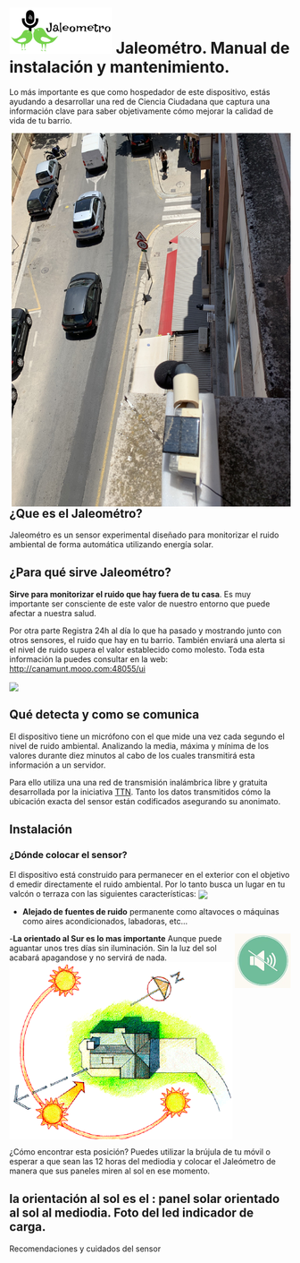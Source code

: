 # <img src="./img/jaleometro_logo_min_transparent.png" />  Jaleométro. Manual de instalación y mantenimiento.
Lo más importante es que como hospedador de este dispositivo, estás ayudando a desarrollar una red de Ciencia Ciudadana que captura una información clave para saber objetivamente cómo mejorar la calidad de vida de tu barrio.

<img src="./img/jaleometro_0.jpg" width="500" align="right"/> 

## ¿Que es el Jaleométro?

Jaleométro es un sensor experimental diseñado para monitorizar el ruido ambiental de forma automática utilizando energía solar.

## ¿Para qué sirve Jaleométro?

**Sirve para monitorizar el ruido que hay fuera de tu casa**. Es muy importante ser consciente de este valor de nuestro entorno que puede afectar a nuestra salud. 

Por otra parte Registra 24h al día lo que ha pasado y mostrando junto con otros sensores, el ruido que hay en tu barrio. También enviará una alerta si el nivel de ruido supera el valor establecido como molesto. Toda esta información la puedes consultar en la web: http://canamunt.mooo.com:48055/ui

<img src="./img/escala?dba.png" width="400" align="center"/> 

## Qué detecta y como se comunica

El dispositivo tiene un micrófono con el que mide una vez cada segundo el nivel de ruido ambiental. Analizando la media, máxima y mínima de los valores durante diez minutos al cabo de los cuales transmitirá esta información a un servidor. 

Para ello utiliza una una red de transmisión inalámbrica libre y gratuita desarrollada por la iniciativa [TTN](https://www.thethingsnetwork.org/community/mallorca/). Tanto los datos transmitidos cómo la ubicación exacta del sensor están codificados asegurando su anonimato.

## Instalación
### ¿Dónde colocar el sensor?
El dispositivo está construido para permanecer en el exterior con el objetivo d emedir directamente el ruido ambiental. Por lo tanto busca un lugar en tu valcón o terraza con las siguientes características:
<img src="./img/escala?dba.png" width="400" align="center"/> 

- **Alejado de fuentes de ruido** permanente como altavoces o máquinas como aires acondicionados, labadoras, etc...
<img src="./img/no_noise.png" width="100" align="right"/> 

-**La orientado al Sur es lo mas importante** Aunque puede aguantar unos tres días sin iluminación. Sin la luz del sol acabará apagandose y no servirá de nada.
<img src="./img/Optimal-Solar-Orientation.png" width="400" align="center"/> 

¿Cómo encontrar esta posición? Puedes utilizar la brújula de tu móvil o esperar a que sean las 12 horas del mediodia y colocar el Jaleómetro de manera que sus paneles miren al sol en ese momento.

la orientación al sol es el : panel solar orientado al sol al mediodia. Foto del led indicador de carga.
- 

Recomendaciones y cuidados del sensor


